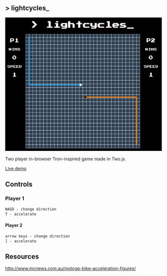 ## > lightcycles\_

![lightcycles](https://raw.githubusercontent.com/beatobongco/lightcycles/master/og.png)

Two player in-browser Tron-inspired game made in Two.js.

[Live demo](https://beatobongco.com/lightcycles/)

## Controls

### Player 1

```
WASD - change direction
T - accelerate
```

#### Player 2

```
arrow keys - change direction
] - accelerate
```

## Resources

http://www.mcnews.com.au/motogp-bike-acceleration-figures/
